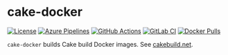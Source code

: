 # cake-docker

[![License](https://img.shields.io/badge/license-MIT-blue.svg?label=License&logo=github)](LICENSE)
[![Azure Pipelines](https://img.shields.io/azure-devops/build/gitfool/82709488-dab6-494f-aa1e-5fe2e625040e/ci/main?label=Azure%20Pipelines&logo=azure-pipelines)](https://dev.azure.com/gitfool/cake-docker/_build)
[![GitHub Actions](https://img.shields.io/github/workflow/status/gitfool/cake-docker/ci/main?label=GitHub%20Actions&logo=github)](https://github.com/gitfool/cake-docker/actions)
[![GitLab CI](https://img.shields.io/gitlab/pipeline/gitfool/cake-docker/main?label=GitLab%20CI&logo=gitlab)](https://gitlab.com/gitfool/cake-docker/pipelines)
[![Docker Pulls](https://img.shields.io/docker/pulls/dockfool/cake-docker.svg?label=Docker&logo=docker)](https://hub.docker.com/r/dockfool/cake-docker/tags)

`cake-docker` builds Cake build Docker images. See [cakebuild.net](https://cakebuild.net).
